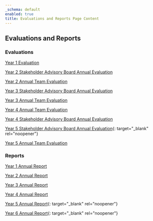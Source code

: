 ```yaml
---
_schema: default
enabled: true
title: Evaluations and Reports Page Content
---
```

## Evaluations and Reports

### Evaluations

[Year 1 Evaluation](https://drive.google.com/file/d/1LescLZCixXT2Y9qNmL7YVp1r53LTmTIn/view?usp=sharing)

[Year 2 Stakeholder Advisory Board Annual Evaluation](https://drive.google.com/file/d/1On_GUDmGEOKfSGb8UCSif0bxaKLtImOl/view?usp=sharing)

[Year 2 Annual Team Evaluation](https://drive.google.com/file/d/1tyi_P-dLZ_gyvHhHAyjtbh6kBdrDUiCp/view?usp=sharing)

[Year 3 Stakeholder Advisory Board Annual Evaluation](https://drive.google.com/file/d/1KthfzXxFTNMYkIfYCaBSpfS3DV7zMtwg/view?usp=sharing)

[Year 3 Annual Team Evaluation](https://drive.google.com/file/d/1eoRfusjKGJV6CJUzOKwOQGCDUXzdtNBs/view?usp=sharing)

[Year 4 Annual Team Evaluation](https://drive.google.com/file/d/18YijMDINDKY9_WZAaEfbtWxXrW_bY4jd/view?usp=sharing)

[Year 4 Stakeholder Advisory Board Annual Evaluation](https://drive.google.com/file/d/1ncdKZMkeynFHGtII7ziw0O2mX1SJLySl/view?usp=sharing)

[Year 5 Stakeholder Advisory Board Annual Evaluation](https://drive.google.com/file/d/1tMDO5BYlByN5-VGgDnXkkrHAz3_MSxRT/view?usp=sharing){: target="_blank" rel="noopener"}

[Year 5 Annual Team Evaluation](https://drive.google.com/file/d/1Yn1PCE4dDFZdDNJQqS4tB9tMlaauwFaY/view?usp=sharing)

### Reports

[Year 1 Annual Report](https://drive.google.com/file/d/1bIICflqm3U4nqQHcP3hItZUMsH-zWrE5/view?usp=sharing)

[Year 2 Annual Report](https://drive.google.com/file/d/1YyeJ9Y9GFNsQ0fkD_v0VutH6taFvO0oN/view?usp=sharing)

[Year 3 Annual Report](https://drive.google.com/file/d/1f7VFwrlghbjoVSHwMcXWDI1IhVF_VV9M/view?usp=sharing)

[Year 4 Annual Report](https://drive.google.com/file/d/1ekzmhwLcMVe2iJekRhSGeG3tLBqZAHoH/view?usp=drive_link)

[Year 5 Annual Report](https://drive.google.com/file/d/1p87nQztqZtL3E52UNFnQY-bzrmdLgOH7/view?usp=sharing){: target="_blank" rel="noopener"}

[Year 6 Annual Report](https://drive.google.com/file/d/1GocTDfpVGqOFY7GGv606Wq4zfdeV0HNc/view?usp=sharing){: target="_blank" rel="noopener"}